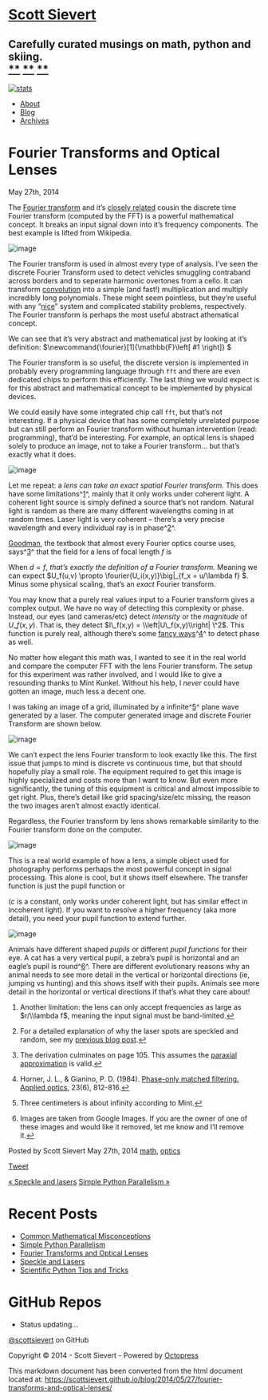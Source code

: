 [Scott Sievert](/)
==================

Carefully curated musings on math, python and skiing.\
[**](https://github.com/scottsievert) [**](https://twitter.com/stsievert) [**](http://scottsievert.github.io/atom.xml)
----------------------------------------------------------------------------------------------------------------------

[![stats](http://c.statcounter.com/9469433/0/5f2af4f1/1/)](http://statcounter.com/ "stats")

-   [About](/about/)
-   [Blog](/)
-   [Archives](/blog/archives)

Fourier Transforms and Optical Lenses
=====================================

May 27th, 2014

The [Fourier transform](https://en.wikipedia.org/wiki/Fourier_transform)
and it’s [closely related](http://bsp.pdx.edu/Reports/BSP-TR0201.pdf)
cousin the discrete time Fourier transform (computed by the FFT) is a
powerful mathematical concept. It breaks an input signal down into it’s
frequency components. The best example is lifted from Wikipedia.

![image](https://upload.wikimedia.org/wikipedia/commons/7/72/Fourier_transform_time_and_frequency_domains_%28small%29.gif)

The Fourier transform is used in almost every type of analysis. I’ve
seen the discrete Fourier Transform used to detect vehicles smuggling
contraband across borders and to seperate harmonic overtones from a
cello. It can transform
[convolution](https://en.wikipedia.org/wiki/Convolution) into a simple
(and fast!) multiplication and multiply incredibly long polynomials.
These might seem pointless, but they’re useful with any
“[nice](https://en.wikipedia.org/wiki/LTI_system_theory)” system and
complicated stability problems, respectively. The Fourier transform is
perhaps the most useful abstract athematical concept.

We can see that it’s very abstract and mathematical just by looking at
it’s definition: $\\newcommand{\\fourier}[1]{\\mathbb{F}\\left[ \#1
\\right]} $

The Fourier transform is so useful, the discrete version is implemented
in probably every programming language through `fft` and there are even
dedicated chips to perform this efficiently. The last thing we would
expect is for this abstract and mathematical concept to be implemented
by physical devices.

We could easily have some integrated chip call `fft`, but that’s not
interesting. If a physical device that has some completely unrelated
purpose but can still perform an Fourier transform without human
intervention (read: programming), that’d be interesting. For example, an
optical lens is shaped solely to produce an image, not to take a Fourier
transform… but that’s exactly what it does.

![image](https://raw.githubusercontent.com/scottsievert/scottsievert.github.io/master/src/source/_posts/lens_fft_images/setup.png)

Let me repeat: a *lens can take an exact spatial Fourier transform.*
This does have some limitations^[1](#fn:1)^, mainly that it only works
under coherent light. A coherent light source is simply defined a source
that’s not random. Natural light is random as there are many different
wavelengths coming in at random times. Laser light is very coherent –
there’s a very precise wavelength and every individual ray is in
phase^[2](#fn:3)^.

[Goodman](http://www.amazon.com/Introduction-Fourier-Optics-Joseph-Goodman/dp/0974707724),
the textbook that almost every Fourier optics course uses,
says^[3](#fn:2)^ that the field for a lens of focal length $f$ is

When $d=f$, *that’s exactly the definition of a Fourier transform.*
Meaning we can expect $U\_f(u,v) \\propto
\\fourier{U\_i(x,y)}\\big|\_{f\_x = u/\\lambda f} $. Minus some physical
scaling, that’s an *exact* Fourier transform.

You may know that a purely real values input to a Fourier transform
gives a complex output. We have no way of detecting this complexity or
phase. Instead, our eyes (and cameras/etc) detect *intensity* or the
*magnitude* of $U\_f(x,y)$. That is, they detect $I\_f(x,y) =
\\left|U\_f(x,y)\\right| \^2$. This function is purely real, although
there’s some [fancy
ways](http://www.opticsinfobase.org/ao/fulltext.cfm?uri=ao-23-6-812&id=27347)^[4](#fn:6)^
to detect phase as well.

No matter how elegant this math was, I wanted to see it in the real
world and compare the computer FFT with the lens Fourier transform. The
setup for this experiment was rather involved, and I would like to give
a resounding thanks to Mint Kunkel. Without his help, I *never* could
have gotten an image, much less a decent one.

I was taking an image of a grid, illuminated by a infinite^[5](#fn:4)^
plane wave generated by a laser. The computer generated image and
discrete Fourier Transform are shown below.

![image](https://raw.githubusercontent.com/scottsievert/scottsievert.github.io/master/src/source/_posts/lens_fft_images/lens-fft-computer/grid.png)

We can’t expect the lens Fourier transform to look exactly like this.
The first issue that jumps to mind is discrete vs continuous time, but
that should hopefully play a small role. The equipment required to get
this image is highly specialized and costs more than I want to know. But
even more significantly, the tuning of this equipment is critical and
almost impossible to get right. Plus, there’s detail like grid
spacing/size/etc missing, the reason the two images aren’t almost
exactly identical.

Regardless, the Fourier transform by lens shows remarkable similarity to
the Fourier transform done on the computer.

![image](https://raw.githubusercontent.com/scottsievert/scottsievert.github.io/master/src/source/_posts/lens_fft_images/bench/grid_0001.png)

This is a real world example of how a lens, a simple object used for
photography performs perhaps the most powerful concept in signal
processing. This alone is cool, but it shows itself elsewhere. The
transfer function is just the pupil function or

($c$ is a constant, only works under coherent light, but has similar
effect in incoherent light). If you want to resolve a higher frequency
(aka more detail), you need your pupil function to extend further.

![image](https://raw.githubusercontent.com/scottsievert/scottsievert.github.io/master/src/source/_posts/lens_fft_images/pupil/stack.png)

Animals have different shaped *pupils* or different *pupil functions*
for their eye. A cat has a very vertical pupil, a zebra’s pupil is
horizontal and an eagle’s pupil is round^[6](#fn:5)^. There are
different evolutionary reasons why an animal needs to see more detail in
the vertical or horizontal directions (ie, jumping vs hunting) and this
shows itself with their pupils. Animals see more detail in the
horizontal or vertical directions if that’s what they care about!

1.  Another limitation: the lens can only accept frequencies as large as
    $r/\\lambda f$, meaning the input signal must be
    band-limited.[↩](#fnref:1)

2.  For a detailed explanation of why the laser spots are speckled and
    random, see my [previous blog
    post](http://scottsievert.github.io/blog/2014/05/18/speckle-and-lasers/).[↩](#fnref:3)

3.  The derivation culminates on page 105. This assumes the [paraxial
    approximation](http://en.wikipedia.org/wiki/Paraxial_approximation)
    is valid.[↩](#fnref:2)

4.  Horner, J. L., & Gianino, P. D. (1984). [Phase-only matched
    filtering. Applied
    optics](http://www.opticsinfobase.org/ao/fulltext.cfm?uri=ao-23-6-812&id=27347),
    23(6), 812-816.[↩](#fnref:6)

5.  Three centimeters is about infinity according to Mint.[↩](#fnref:4)

6.  Images are taken from Google Images. If you are the owner of one of
    these images and would like it removed, let me know and I’ll remove
    it.[↩](#fnref:5)

Posted by Scott Sievert May 27th, 2014 [math](/blog/categories/math/),
[optics](/blog/categories/optics/)

[Tweet](//twitter.com/share)

[« Speckle and
lasers](/blog/2014/05/18/speckle-and-lasers/ "Previous Post: Speckle and lasers")
[Simple Python Parallelism
»](/blog/2014/07/30/simple-python-parallelism/ "Next Post: Simple Python Parallelism")

Recent Posts
============

-   [Common Mathematical
    Misconceptions](/blog/2014/07/31/common-mathematical-misconceptions/)
-   [Simple Python
    Parallelism](/blog/2014/07/30/simple-python-parallelism/)
-   [Fourier Transforms and Optical
    Lenses](/blog/2014/05/27/fourier-transforms-and-optical-lenses/)
-   [Speckle and Lasers](/blog/2014/05/18/speckle-and-lasers/)
-   [Scientific Python Tips and
    Tricks](/blog/2014/05/14/Scientific-Python-tips-and-tricks/)

GitHub Repos
============

-   Status updating...

[@scottsievert](https://github.com/scottsievert) on GitHub

Copyright © 2014 - Scott Sievert - Powered by
[Octopress](http://octopress.org)

This markdown document has been converted from the html document located at:
https://scottsievert.github.io/blog/2014/05/27/fourier-transforms-and-optical-lenses/
